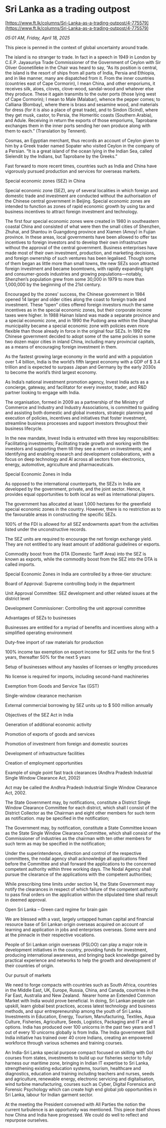# Sri Lanka as a trading outpost

[https://www.ft.lk/columns/Sri-Lanka-as-a-trading-outpost/4-775579](https://www.ft.lk/columns/Sri-Lanka-as-a-trading-outpost/4-775579)

*05:01 AM, Friday, April 18, 2025*

This piece is penned in the context of global uncertainty around trade.

The island is no stranger to trade. In fact in a speech in 1949 in London by C.E.P. Jayasuriya Trade Commissioner of the Government of Ceylon with Sir Oliver Goonetilleke in the Chair was heard to say, “As its position is central, the island is the resort of ships from all parts of India, Persia and Ethiopia, and in like manner, many are dispatched from it. From the inner countries (countries east of Cape Cormorin), I mean China, and other emporiums, it receives silk, aloes, cloves, clove-wood, sandal-wood and whatever else they produce. These it again transmits to the outer ports (those lying west of Cape Cormorin); I mean to Male (Malabar), whence the pepper comes; to Calliana (Bombay), where there is brass and sesamine wood, and materials for dress (for it is also a place of great trade), and to Sindon (Scind), where they get musk, castor, to Persia, the Homeritic coasts (Southern Arabia), and Adule. Receiving in return the exports of those emporiums, Taprobane exchanges them in the inner ports sending her own produce along with them to each.” (Translation by Tennent).

Cosmas, an Egyptian merchant, thus records an account of Ceylon given to him by a Greek trader named Sopater who visited Ceylon in the company of a Persian. “It is a great island of the ocean lying in the Indian Sea, called Sielendit by the Indians, but Taprobane by the Greeks.”

Fast forward to more recent times, countries such as India and China have vigorously pursued production and services for overseas markets.

Special economic zones (SEZ) in China

Special economic zone (SEZ), any of several localities in which foreign and domestic trade and investment are conducted without the authorisation of the Chinese central government in Beijing. Special economic zones are intended to function as zones of rapid economic growth by using tax and business incentives to attract foreign investment and technology.

The first four special economic zones were created in 1980 in southeastern coastal China and consisted of what were then the small cities of Shenzhen, Zhuhai, and Shantou in Guangdong province and Xiamen (Amoy) in Fujian province. In these areas, local governments have been allowed to offer tax incentives to foreign investors and to develop their own infrastructure without the approval of the central government. Business enterprises have made most of their own investment, production, and marketing decisions, and foreign ownership of such ventures has been legalised. Though some of them began as little more than small towns, the new SEZs soon attracted foreign investment and became boomtowns, with rapidly expanding light and consumer-goods industries and growing populations—notably, Shenzhen’s population grew from some 30,000 in 1979 to more than 1,000,000 by the beginning of the 21st century.

Encouraged by the zones’ success, the Chinese government in 1984 opened 14 larger and older cities along the coast to foreign trade and investment. These “open” cities offered foreign investors much the same incentives as in the special economic zones, but their corporate income taxes were higher. In 1988 Hainan Island was made a separate province and a special economic zone, and in 1990 the Pudong area within the Shanghai municipality became a special economic zone with policies even more flexible than those already in force in the original four SEZs. In 1992 the Chinese government decided to adopt some of the same policies in some two dozen major cities in inland China, including many provincial capitals, as a means of encouraging foreign investment in them.

As the fastest growing large economy in the world and with a population over 1.4 billion, India is the world’s fifth largest economy with a GDP of $ 3.4 trillion and is expected to surpass Japan and Germany by the early 2030s to become the world’s third largest economy.

As India’s national investment promotion agency, Invest India acts as a concierge, gateway, and facilitator for every investor, trader, and R&D partner looking to engage with India.

The organisation, formed in 2009 as a partnership of the Ministry of Commerce and Industry and Industry Associations, is committed to guiding and assisting both domestic and global investors, strategic planning and execution of policies, incentives and initiatives that foster investment, streamline business processes and support investors throughout their business lifecycle.

In the new mandate, Invest India is entrusted with three key responsibilities: Facilitating investments; Facilitating trade growth and working with the investors and supporting them till they see a return on investments; and Identifying and enabling research and development collaborations, with a focus on deep technology and AI across all sectors from electronics, energy, automotive, agriculture and pharmaceuticals.

Special Economic Zones in India

As opposed to the international counterparts, the SEZs in India are developed by the government, private, and the joint sector. Hence, it provides equal opportunities to both local as well as international players.

The government has allocated at least 1,000 hectares for the greenfield special economic zones in the country. However, there is no restriction as to the favourable areas in constructing the specific SEZs.

100% of the FDI is allowed for all SEZ endowments apart from the activities listed under the unconstructive records.

The SEZ units are required to encourage the net foreign exchange yield. They are not entitled to any least amount of additional guidelines or exports.

Commodity boost from the DTA (Domestic Tariff Area) into the SEZ is known as exports, while the commodity boost from the SEZ into the DTA is called imports.

Special Economic Zones in India are controlled by a three-tier structure:

Board of Approval: Supreme controlling body in the department

Unit Approval Committee: SEZ development and other related issues at the district level

Development Commissioner: Controlling the unit approval committee

Advantages of SEZs to businesses

Businesses are entitled for a myriad of benefits and incentives along with a simplified operating environment

Duty-free import of raw materials for production

100% income tax exemption on export income for SEZ units for the first 5 years, thereafter 50% for the next 5 years

Setup of businesses without any hassles of licenses or lengthy procedures

No license is required for imports, including second-hand machineries

Exemption from Goods and Service Tax (GST)

Single-window clearance mechanism

External commercial borrowing by SEZ units up to $ 500 million annually

Objectives of the SEZ Act in India

Generation of additional economic activity

Promotion of exports of goods and services

Promotion of investment from foreign and domestic sources

Development of infrastructure facilities

Creation of employment opportunities

Example of single point fast track clearances (Andhra Pradesh Industrial Single Window Clearance Act, 2002)

Act may be called the Andhra Pradesh Industrial Single Window Clearance Act, 2002.

The State Government may, by notifications, constitute a District Single Window Clearance Committee for each district, which shall l consist of the District Collector as the Chairman and eight other members for such term as notification. may be specified in the notification;

The Government may, by notification, constitute a State Committee known as the State Single Window Clearance Committee, which shall consist of the Commissioner of industries as the chairman with ten other members for such term as may be specified in the notification;

Under the superintendence, direction and control of the respective committees, the nodal agency shall acknowledge all applications filed before the Committee and shall forward the applications to the concerned competent authority within three working days. The Nodal Agency shall pursue the clearance of the applications with the competent authorities;

While prescribing time limits under section 14, the State Government may notify the clearances in respect of which failure of the competent authority to pass final orders on the application within the stipulated time shall result in deemed approval.

Open Sri Lanka – Green card regime for brain gain

We are blessed with a vast, largely untapped human capital and financial resource base of Sri Lankan origin overseas acquired on account of learning and application in jobs and enterprises overseas. Some were and at the pinnacle in their respective vocations.

People of Sri Lankan origin overseas (PSLOO) can play a major role in development initiatives in the country, providing funds for investment, producing international awareness, and bringing back knowledge gained by practical experience and networks to help the growth and development of their countries of origin.

Our pursuit of markets

We need to forge compacts with countries such as South Africa, countries in the Middle East, UK, Europe, Russia, China, and Canada, countries in the Far East, Australia and New Zealand.  Nearer home an Extended Common Market with India would prove beneficial. In doing, Sri Lankan people can upskill, learn global best practices, access latest technology and business methods, and spur entrepreneurship among the youth of Sri Lanka. Investments in Education, Energy, Tourism, Manufacturing, Textiles, Aqua Culture, Fisheries, Agriculture, Seeds, Logistics, Packaging and IT are all options. India has produced over 100 unicorns in the past two years and 1 out of every 10 unicorns globally is from India. The India government Skill India initiative has trained over 40 crore Indians, creating an empowered workforce through various schemes and training courses.

An India-Sri Lanka special purpose compact focused on skilling with GoI courses from states, investments to build up our fisheries sector to fully harness our maritime zone, bringing in Indian IT expertise to Sri Lanka, strengthening existing education systems, tourism, healthcare and diagnostics, education and training including teachers and nurses, seeds and agriculture, renewable energy, electronic servicing and digitalisation, wind turbine manufacturing, courses such as Cyber, Digital Forensics and Forensic Psychology which can create high end global job opportunities in Sri Lanka, labour for Indian garment sector.

At the meeting the President convened with All Parties the notion the current turbulence is an opportunity was mentioned. This piece itself shows how China and India have progressed. We could do well to reflect and repurpose ourselves.

